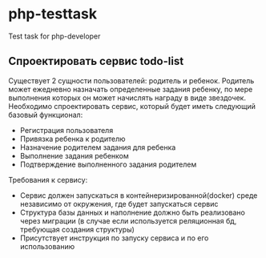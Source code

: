 # php-testtask
Test task for php-developer

## Спроектировать сервис todo-list

Существует 2 сущности пользователей: родитель и ребенок. Родитель может ежедневно назначать определенные задания ребенку, по мере выполнения которых он может начислять награду в виде звездочек. Необходимо спроектировать сервис, который будет иметь следующий базовый функционал:

  - Регистрация пользователя
  - Привязка ребенка к родителю
  - Назначение родителем задания для ребенка
  - Выполнение задания ребенком
  - Подтверждение выполненного задания родителем

Требования к сервису:
  - Сервис должен запускаться в контейнеризированной(docker) среде независимо от окружения, где будет запускаться сервис
  - Структура базы данных и наполнение должно быть реализовано через миграции (в случае если используется реляционная бд, требующая создания структуры)
  - Присутствует инструкция по запуску сервиса и по его использованию
